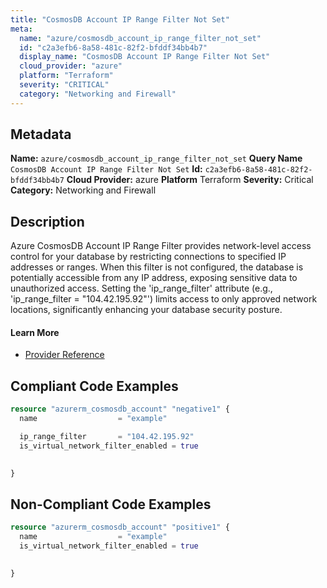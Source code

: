 ```yaml
---
title: "CosmosDB Account IP Range Filter Not Set"
meta:
  name: "azure/cosmosdb_account_ip_range_filter_not_set"
  id: "c2a3efb6-8a58-481c-82f2-bfddf34bb4b7"
  display_name: "CosmosDB Account IP Range Filter Not Set"
  cloud_provider: "azure"
  platform: "Terraform"
  severity: "CRITICAL"
  category: "Networking and Firewall"
---
```

## Metadata
**Name:** `azure/cosmosdb_account_ip_range_filter_not_set`
**Query Name** `CosmosDB Account IP Range Filter Not Set`
**Id:** `c2a3efb6-8a58-481c-82f2-bfddf34bb4b7`
**Cloud Provider:** azure
**Platform** Terraform
**Severity:** Critical
**Category:** Networking and Firewall
## Description
Azure CosmosDB Account IP Range Filter provides network-level access control for your database by restricting connections to specified IP addresses or ranges. When this filter is not configured, the database is potentially accessible from any IP address, exposing sensitive data to unauthorized access. Setting the 'ip_range_filter' attribute (e.g., 'ip_range_filter = "104.42.195.92"') limits access to only approved network locations, significantly enhancing your database security posture.

#### Learn More

 - [Provider Reference](https://registry.terraform.io/providers/hashicorp/azurerm/latest/docs/resources/cosmosdb_account#ip_range_filter)


## Compliant Code Examples
```terraform
resource "azurerm_cosmosdb_account" "negative1" {
  name                  = "example" 

  ip_range_filter       = "104.42.195.92"
  is_virtual_network_filter_enabled = true
 

}
```
## Non-Compliant Code Examples
```terraform
resource "azurerm_cosmosdb_account" "positive1" {
  name                  = "example" 
  is_virtual_network_filter_enabled = true
 

}
```